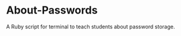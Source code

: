 About-Passwords
===============

A Ruby script for terminal to teach students about password storage.